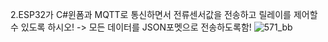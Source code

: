 2.ESP32가 C#윈폼과 MQTT로 통신하면서 전류센서값을 전송하고 릴레이를 제어할 수 있도록 하시오!
  -> 모든 데이터를 JSON포멧으로 전송하도록함!
![571_bb](https://github.com/user-attachments/assets/303956e4-6fa1-4676-b4be-28c7f68d96cf)
